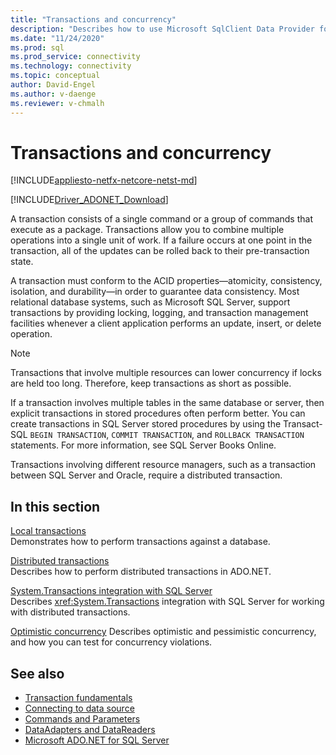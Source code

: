 ```yaml
---
title: "Transactions and concurrency"
description: "Describes how to use Microsoft SqlClient Data Provider for SQL Server with transactions and concurrency."
ms.date: "11/24/2020"
ms.prod: sql
ms.prod_service: connectivity
ms.technology: connectivity
ms.topic: conceptual
author: David-Engel
ms.author: v-daenge
ms.reviewer: v-chmalh
---
```

# Transactions and concurrency

[!INCLUDE[appliesto-netfx-netcore-netst-md](../../includes/appliesto-netfx-netcore-netst-md.md)]

[!INCLUDE[Driver_ADONET_Download](../../includes/driver_adonet_download.md)]

A transaction consists of a single command or a group of commands that execute as a package. Transactions allow you to combine multiple operations into a single unit of work. If a failure occurs at one point in the transaction, all of the updates can be rolled back to their pre-transaction state.

A transaction must conform to the ACID properties—atomicity, consistency, isolation, and durability—in order to guarantee data consistency. Most relational database systems, such as Microsoft SQL Server, support transactions by providing locking, logging, and transaction management facilities whenever a client application performs an update, insert, or delete operation.

> [!NOTE]
> Transactions that involve multiple resources can lower concurrency if locks are held too long. Therefore, keep transactions as short as possible.  

If a transaction involves multiple tables in the same database or server, then explicit transactions in stored procedures often perform better. You can create transactions in SQL Server stored procedures by using the Transact-SQL `BEGIN TRANSACTION`, `COMMIT TRANSACTION`, and `ROLLBACK TRANSACTION` statements. For more information, see SQL Server Books Online.

Transactions involving different resource managers, such as a transaction between SQL Server and Oracle, require a distributed transaction.

## In this section

 [Local transactions](local-transactions.md)  
 Demonstrates how to perform transactions against a database.  
  
 [Distributed transactions](distributed-transactions.md)  
 Describes how to perform distributed transactions in ADO.NET.  
  
 [System.Transactions integration with SQL Server](system-transactions-integration-with-sql-server.md)  
 Describes <xref:System.Transactions> integration with SQL Server for working with distributed transactions.  
  
 [Optimistic concurrency](optimistic-concurrency.md) 
 Describes optimistic and pessimistic concurrency, and how you can test for concurrency violations.  

## See also

- [Transaction fundamentals](/dotnet/framework/data/transactions/transaction-fundamentals)
- [Connecting to data source](connecting-to-data-source.md)
- [Commands and Parameters](commands-parameters.md)
- [DataAdapters and DataReaders](dataadapters-datareaders.md)
- [Microsoft ADO.NET for SQL Server](microsoft-ado-net-sql-server.md)

